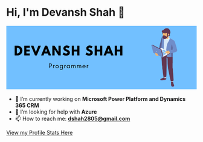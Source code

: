 # Hi, I'm Devansh Shah 👋
![Intro](img.png)

- 🔭 I’m currently working on **Microsoft Power Platform and Dynamics 365 CRM**
- 🤔 I’m looking for help with **Azure**
- 📫 How to reach me: **dshah2805@gmail.com**

[View my Profile Stats Here](https://profile-summary-for-github.com/user/devansh2805)
